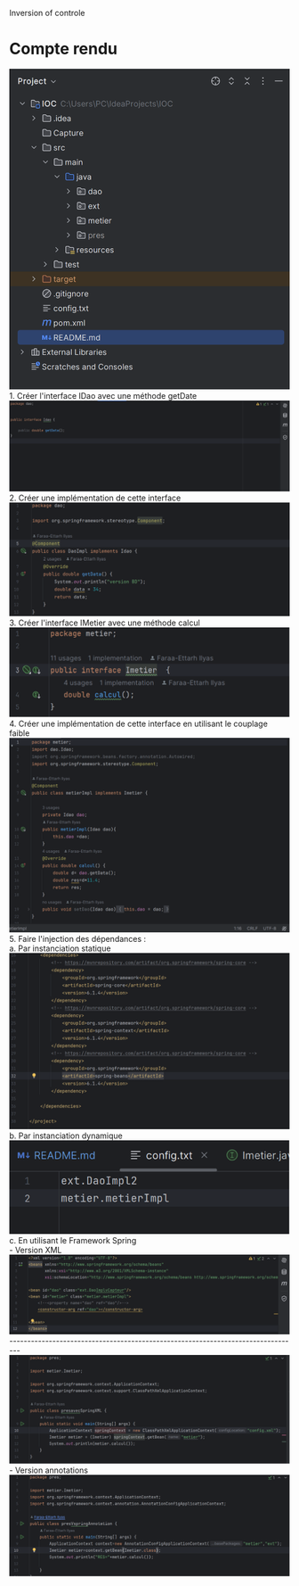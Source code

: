Inversion of controle
<h1>Compte rendu</h1>
<img src="Capture/Capture1.png" alt="structure de projet">
1. Créer l'interface IDao avec une méthode getDate<br>
<img src="Capture/Capture2.png" alt="IDao">
2. Créer une implémentation de cette interface <br>
<img src="Capture/capture3.png" alt="Implementation">
3. Créer l'interface IMetier avec une méthode calcul<br>
<img src="Capture/capture4.png" alt="IMetier">
4. Créer une implémentation de cette interface en utilisant le couplage faible<br>
<img src="Capture/capture5.png" alt="Implementation">
5. Faire l'injection des dépendances :<br>
  a. Par instanciation statique<br>
    <img src="Capture/capture6.png" alt="Instan_statique">
  b. Par instanciation dynamique<br>
    <img src="Capture/capture7.png" alt="Instan_dynamique">
  c. En utilisant le Framework Spring<br>
       - Version XML<br>
            <img src="Capture/capture8.png" alt="Version_XML">
<br>---------------------------------------------------------------------------------</br>
            <img src="Capture/capture9.png" alt="Version_XML">
       - Version annotations<br>
            <img src="Capture/capture10.png" alt="Version_Annotation">
